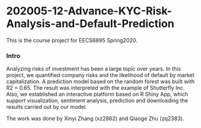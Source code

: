 # 202005-12-Advance-KYC-Risk-Analysis-and-Default-Prediction
This is the course project for EECS6895 Spring2020. 

### Intro
Analyzing risks of investment has been a large topic over years. In this project, we quantified company risks and the likelihood of default by market capitalization. A prediction model based on the random forest was built with R2 = 0.65. The result was interpreted with the example of Shutterfly Inc. Also, we established an interactive platform based on R Shiny App, which support visualization, sentiment analysis, prediction and downloading the results carried out by our model.


The work was done by Xinyi Zhang (xz2862) and Qiaoge Zhu (zq2383). 
